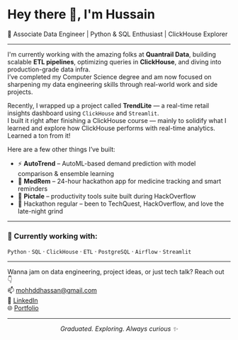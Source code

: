 <h1 align="left">Hey there 👋, I'm Hussain</h1>  
<p align="left">🚀 Associate Data Engineer | Python & SQL Enthusiast | ClickHouse Explorer</p>

---

I'm currently working with the amazing folks at **Quantrail Data**, building scalable **ETL pipelines**, optimizing queries in **ClickHouse**, and diving into production-grade data infra.  
I’ve completed my Computer Science degree and am now focused on sharpening my data engineering skills through real-world work and side projects.

Recently, I wrapped up a project called **TrendLite** — a real-time retail insights dashboard using `ClickHouse` and `Streamlit`.  
I built it right after finishing a ClickHouse course — mainly to solidify what I learned and explore how ClickHouse performs with real-time analytics. Learned a ton from it!

Here are a few other things I’ve built:

* ⚡ **AutoTrend** – AutoML-based demand prediction with model comparison & ensemble learning  
* 💊 **MedRem** – 24-hour hackathon app for medicine tracking and smart reminders  
* 🧠 **Pictale** – productivity tools suite built during HackOverflow  
* 🏁 Hackathon regular – been to TechQuest, HackOverflow, and love the late-night grind

---

### 🧰 Currently working with:

`Python` · `SQL` · `ClickHouse` · `ETL` · `PostgreSQL` · `Airflow` · `Streamlit`

---

Wanna jam on data engineering, project ideas, or just tech talk? Reach out 👇  
📫 [mohhddhassan@gmail.com](mailto:mohhddhassan@gmail.com)  
🔗 [LinkedIn](https://www.linkedin.com/in/hussainmohhdd)  
🌐 [Portfolio](https://my-portfolio-git-main-mohamed-hussain-ss-projects.vercel.app/)

---

<p align="center"><em>Graduated. Exploring. Always curious ✨</em></p>
